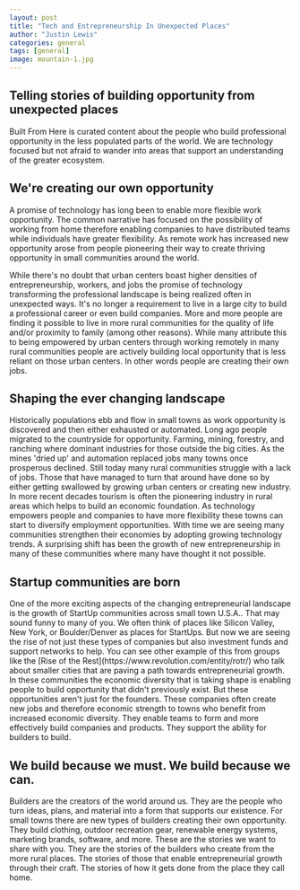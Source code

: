 ```yaml
---
layout: post
title: "Tech and Entrepreneurship In Unexpected Places"
author: "Justin Lewis"
categories: general
tags: [general]
image: mountain-1.jpg
---
```


<h2>
  Telling stories of building opportunity from unexpected places
</h2>

Built From Here is curated content about the people who build professional opportunity in the less populated parts of the world. We are technology focused but not afraid to wander into areas that support an understanding of the greater ecosystem.


<h2>
  We're creating our own opportunity
</h2>

A promise of technology has long been to enable more flexible work opportunity. The common narrative has focused on the possibility of working from home therefore enabling companies to have distributed teams while individuals have greater flexibility. As remote work has increased new opportunity arose from people pioneering their way to create thriving opportunity in small communities around the world.

While there's no doubt that urban centers boast higher densities of entrepreneurship, workers, and jobs the promise of technology transforming the professional landscape is being realized often in unexpected ways. It's no longer a requirement to live in a large city to build a professional career or even build companies. More and more people are finding it possible to live in more rural communities for the quality of life and/or proximity to family (among other reasons). While many attribute this to being empowered by urban centers through working remotely in many rural communities people are actively building local opportunity that is less reliant on those urban centers. In other words people are creating their own jobs.


<h2>
  Shaping the ever changing landscape
</h2>
Historically populations ebb and flow in small towns as work opportunity is discovered and then either exhausted or automated. Long ago people migrated to the countryside for opportunity. Farming, mining, forestry, and ranching where dominant industries for those outside the big cities. As the mines 'dried up' and automation replaced jobs many towns once prosperous declined. Still today many rural communities struggle with a lack of jobs. Those that have managed to turn that around have done so by either getting swallowed by growing urban centers or creating new industry. In more recent decades tourism is often the pioneering industry in rural areas which helps to build an economic foundation. As technology empowers people and companies to have more flexibility these towns can start to diversify employment opportunities. With time we are seeing many communities strengthen their economies by adopting growing technology trends. A surprising shift has been the growth of new entrepreneurship in many of these communities where many have thought it not possible.


<h2>
  Startup communities are born
</h2>
One of the more exciting aspects of the changing entrepreneurial landscape is the growth of StartUp communities across small town U.S.A.. That may sound funny to many of you. We often think of places like Silicon Valley, New York, or Boulder/Denver as places for StartUps. But now we are seeing the rise of not just these types of companies but also investment funds and support networks to help. You can see other example of this from groups like the [Rise of the Rest](https://www.revolution.com/entity/rotr/) who talk about smaller cities that are paving a path towards entrepreneurial growth. In these communities the economic diversity that is taking shape is enabling people to build opportunity that didn't previously exist. But these opportunities aren't just for the founders. These companies often create new jobs and therefore economic strength to towns who benefit from increased economic diversity. They enable teams to form and more effectively build companies and products. They support the ability for builders to build.


<h2>We build because we must. We build because we can.</h2>

Builders are the creators of the world around us. They are the people who turn ideas, plans, and material into a form that supports our existence. For small towns there are new types of builders creating their own opportunity. They build clothing, outdoor recreation gear, renewable energy systems, marketing brands, software, and more. These are the stories we want to share with you. They are the stories of the builders who create from the more rural places. The stories of those that enable entrepreneurial growth through their craft. The stories of how it gets done from the place they call home.
